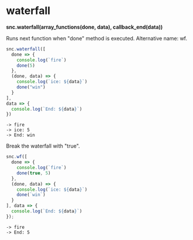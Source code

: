 # waterfall

**snc.waterfall\(array\_functions\(done, data\), callback\_end\(data\)\)**

Runs next function when "done" method is executed. Alternative name: wf.

```javascript
snc.waterfall([
  done => {
    console.log(`fire`)
    done(5)
  },
  (done, data) => {
    console.log(`ice: ${data}`)
    done("win")
  }
],
data => {
  console.log(`End: ${data}`)
})
```

```text
-> fire
-> ice: 5
-> End: win
```

Break the waterfall with "true".

```javascript
snc.wf([
  done => {
    console.log(`fire`)
    done(true, 5)
  },
  (done, data) => {
    console.log(`ice: ${data}`)
    done(`win`)
  }
], data => {
  console.log(`End: ${data}`)
});
```

```text
-> fire
-> End: 5
```

